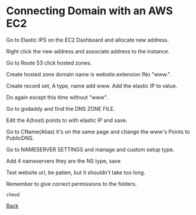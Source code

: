 # Connecting Domain with an AWS EC2

Go to Elastic IPS on the EC2 Dashboard and allocate new address.

Right click the new address and associate address to the instance.

Go to Route 53 click hosted zones.

Create hosted zone domain name is website.extension !No "www.".

Create record set, A type, name add www. Add the elastic IP to value.

Do again except this time without "www".

Go to godaddy and find the DNS ZONE FILE.

Edit the A(host) points to with elastic IP and save.

Go to CName(Alias) it's on the same page and change the www's Points to PublicDNS.

Go to NAMESERVER SETTINGS and manage and custom setup type.

Add 4 nameservers they are the NS type, save

Test website url, be patien, but it shouldn't take too long.

Remember to give correct permissions to the folders.

	chmod

[Back](https://jaemnkm.github.io/docs_redirect)